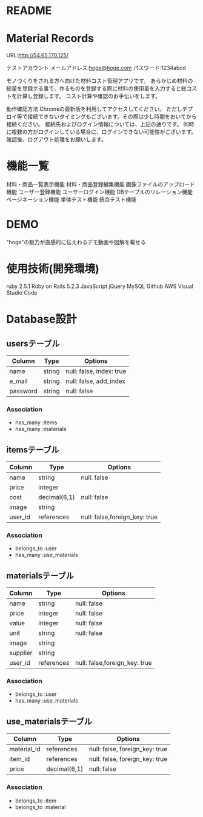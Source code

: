 # README


# Material Records

URL:http://54.65.170.125/

テストアカウント
    メールアドレス:hoge@hoge.com
    パスワード:1234abcd

モノづくりをされる方へ向けた材料コスト管理アプリです。
あらかじめ材料の総量を登録する事で、作るものを登録する際に材料の使用量を入力すると総コストを計算し登録します。
コスト計算や確認のお手伝いをします。

動作確認方法
Chromeの最新版を利用してアクセスしてください。
ただしデプロイ等で接続できないタイミングもございます。その際は少し時間をおいてから接続ください。
接続先およびログイン情報については、上記の通りです。
同時に複数の方がログインしている場合に、ログインできない可能性がございます。
確認後、ログアウト処理をお願いします。

# 機能一覧

材料・商品一覧表示機能
材料・商品登録編集機能
画像ファイルのアップロード機能
ユーザー登録機能
ユーザーログイン機能
DBテーブルのリレーション機能
ページネーション機能
単体テスト機能
統合テスト機能

# DEMO

"hoge"の魅力が直感的に伝えわるデモ動画や図解を載せる
 
# 使用技術(開発環境)
 
 ruby 2.5.1
 Ruby on Rails 5.2.3
 JavaScript
 jQuery
 MySQL
 Github
 AWS
 Visual Studio Code

# Database設計

## usersテーブル

|Column|Type|Options|
|------|----|-------|
|name|string|null: false, index: true|
|e_mail|string|null: false, add_index|
|password|string|null: false|

### Association
- has_many :items
- has_many :materials



## itemsテーブル

|Column|Type|Options|
|------|----|-------|
|name|string|null: false|
|price|integer||
|cost|decimal(6,1)|null: false|
|image|string||
|user_id|references|null: false,foreign_key: true|

### Association
- belongs_to :user
- has_many :use_materials


## materialsテーブル

|Column|Type|Options|
|------|----|-------|
|name|string|null: false|
|price|integer|null: false|
|value|integer|null: false|
|unit|string|null: false|
|image|string||
|supplier|string||
|user_id|references|null: false,foreign_key: true|


### Association
- belongs_to :user
- has_many :use_materials


## use_materialsテーブル

|Column|Type|Options|
|------|----|-------|
|material_id|references|null: false, foreign_key: true|
|item_id|references|null: false, foreign_key: true|
|price|decimal(6,1)|null: false|

### Association
- belongs_to :item
- belongs_to :material
